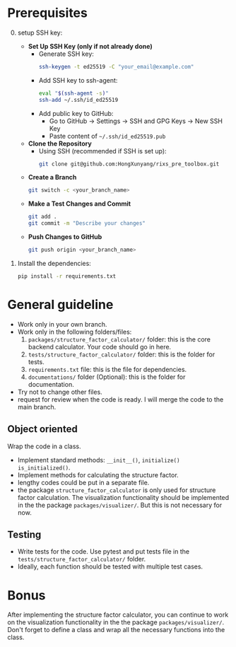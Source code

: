 # Prerequisites
0. setup SSH key:
   - **Set Up SSH Key (only if not already done)**
     - Generate SSH key:
       ```bash
       ssh-keygen -t ed25519 -C "your_email@example.com"
       ```
     - Add SSH key to ssh-agent:
       ```bash
       eval "$(ssh-agent -s)"
       ssh-add ~/.ssh/id_ed25519
       ```
     - Add public key to GitHub:
       - Go to GitHub → Settings → SSH and GPG Keys → New SSH Key
       - Paste content of `~/.ssh/id_ed25519.pub`
   - **Clone the Repository**
     - Using SSH (recommended if SSH is set up):
       ```bash
       git clone git@github.com:HongXunyang/rixs_pre_toolbox.git
       ```
   - **Create a Branch**
     ```bash
     git switch -c <your_branch_name>
     ```
   - **Make a Test Changes and Commit**
     ```bash
     git add .
     git commit -m "Describe your changes"
     ```
   - **Push Changes to GitHub**
     ```bash
     git push origin <your_branch_name>
     ```

1. Install the dependencies:
   ```bash
   pip install -r requirements.txt
   ```

# General guideline
- Work only in your own branch. 
- Work only in the following folders/files:
  1. `packages/structure_factor_calculator/` folder: this is the core backend calculator. Your code
     should go in here.
  2. `tests/structure_factor_calculator/` folder: this is the folder for tests.
  3. `requirements.txt` file: this is the file for dependencies.
  4. `documentations/` folder (Optional): this is the folder for documentation. 
- Try not to change other files. 
- request for review when the code is ready. I will merge the code to the main branch. 


## Object oriented
Wrap the code in a class. 
- Implement standard methods: `__init__()`, `initialize()`
`is_initialized()`. 
- Implement methods for calculating the structure factor. 
- lengthy codes could be put in a separate file. 
- the package `structure_factor_calculator` is only used for structure factor calculation. The
  visualization functionality should be implemented in the the package `packages/visualizer/`. But
  this is not necessary for now.


## Testing
- Write tests for the code. Use pytest and put tests file in the
  `tests/structure_factor_calculator/` folder. 
- Ideally, each function should be tested with multiple test cases. 


# Bonus
After implementing the structure factor calculator, you can continue to work on the visualization
functionality in the the package `packages/visualizer/`. Don't forget to define a class and wrap all
the necessary functions into the class.
